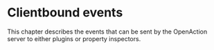 # Clientbound events

This chapter describes the events that can be sent by the OpenAction server to either plugins or property inspectors.
